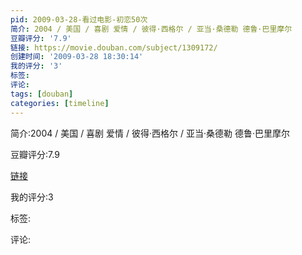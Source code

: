 ```yaml
---
pid: 2009-03-28-看过电影-初恋50次
简介: 2004 / 美国 / 喜剧 爱情 / 彼得·西格尔 / 亚当·桑德勒 德鲁·巴里摩尔
豆瓣评分: '7.9'
链接: https://movie.douban.com/subject/1309172/
创建时间: '2009-03-28 18:30:14'
我的评分: '3'
标签:
评论:
tags: [douban]
categories: [timeline]
---
```

简介:2004 / 美国 / 喜剧 爱情 / 彼得·西格尔 / 亚当·桑德勒 德鲁·巴里摩尔

豆瓣评分:7.9

[链接](https://movie.douban.com/subject/1309172/)

我的评分:3

标签:

评论:

